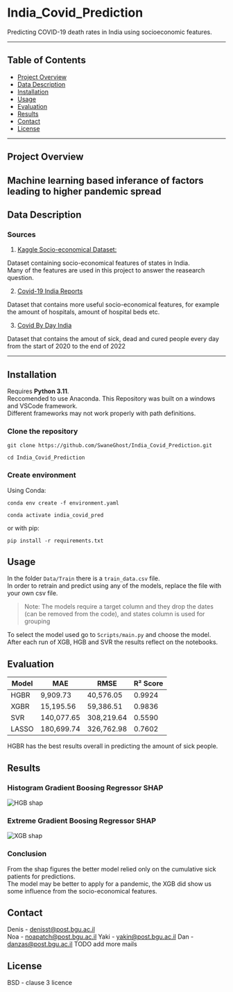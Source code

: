 # India_Covid_Prediction

Predicting COVID-19 death rates in India using socioeconomic features.

---

## Table of Contents

- [Project Overview](#project-overview)
- [Data Description](#data-description)
- [Installation](#installation)
- [Usage](#usage)
- [Evaluation](#evaluation)
- [Results](#results)
- [Contact](#contact)
- [License](#license)

---

## Project Overview
  
Machine learning based inferance of factors leading to higher pandemic spread 
---

## Data Description

### Sources

1. [Kaggle Socio-economical Dataset:](https://www.kaggle.com/datasets/samyakjain2052/indian-states-population-gdp-religion-sex-ratio)  
  

Dataset containing socio-economical features of states in India.  
Many of the features are used in this project to answer the reasearch question.

2. [Covid-19 India Reports](https://www.kaggle.com/code/sauravmishra1710/covid-19-india-reports-indiafightscorona/input?select=complete.csv)

Dataset that contains more useful socio-economical features, for example the amount of hospitals, amount of hospital beds etc.  

3. [Covid By Day India](https://covidtoday.github.io/backend/)
  
Dataset that contains the amout of sick, dead and cured people every day from the start of 2020 to the end of 2022


---

## Installation

Requires **Python 3.11**.  
Reccomended to use Anaconda.
This Repository was built on a windows and VSCode framework.  
Different frameworks may not work properly with path definitions.


### Clone the repository

```
git clone https://github.com/SwaneGhost/India_Covid_Prediction.git
```
```
cd India_Covid_Prediction
```

### Create environment

Using Conda:  
```
conda env create -f environment.yaml
```
```
conda activate india_covid_pred
```
or with pip:
```
pip install -r requirements.txt
```

## Usage

In the folder ```Data/Train``` there is a ```train_data.csv``` file.  
In order to retrain and predict using any of the models, replace the file with your own csv file.  
> Note: The models require a target column and they drop the dates (can be removed from the code), and states column is used for grouping

To select the model used go to ```Scripts/main.py``` and choose the model.  
After each run of XGB, HGB and SVR the results reflect on the notebooks.



## Evaluation

| Model  | MAE         | RMSE        | R² Score |
|--------|-------------|-------------|----------|
| HGBR   | 9,909.73    | 40,576.05   | 0.9924   |
| XGBR   | 15,195.56   | 59,386.51   | 0.9836   |
| SVR    | 140,077.65  | 308,219.64  | 0.5590   |
| LASSO  | 180,699.74  | 326,762.98  | 0.7602   |
  
HGBR has the best results overall in predicting the amount of sick people.

## Results

### Histogram Gradient Boosing Regressor SHAP
![HGB shap](Figures/HBG_shap.png)

### Extreme Gradient Boosing Regressor SHAP
![XGB shap](Figures/XGB_shap.png)

### Conclusion

From the shap figures the better model relied only on the cumulative sick patients for predictions.  
The model may be better to apply for a pandemic, the XGB did show us some influence from the socio-economical features.


## Contact

Denis - denisst@post.bgu.ac.il  
Noa - noapatch@post.bgu.ac.il
Yaki - yakin@post.bgu.ac.il
Dan - danzas@post.bgu.ac.il
TODO add more mails

## License

BSD - clause 3 licence






